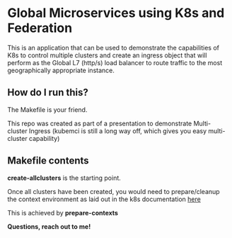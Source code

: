 # Global Microservices using K8s and Federation

This is an application that can be used to demonstrate the capabilities of K8s to control multiple clusters and create an ingress object that will perform as the Global L7 (http/s) load balancer to route traffic to the most geographically appropriate instance.

## How do I run this?

The Makefile is your friend. 

This repo was created as part of a presentation to demonstrate Multi-cluster Ingress (kubemci is still a long way off, which gives you easy multi-cluster capability)

## Makefile contents

**create-allclusters** is the starting point. 

Once all clusters have been created, you would need to prepare/cleanup the context environment as laid out in the k8s documentation [here](https://kubernetes.io/docs/tasks/federation/set-up-cluster-federation-kubefed/)

This is achieved by **prepare-contexts**

**Questions, reach out to me!**